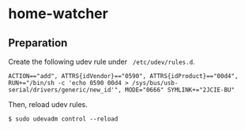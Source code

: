 # home-watcher

## Preparation

Create the following udev rule under ` /etc/udev/rules.d`.

```
ACTION=="add", ATTRS{idVendor}=="0590", ATTRS{idProduct}=="00d4", RUN+="/bin/sh -c 'echo 0590 00d4 > /sys/bus/usb-serial/drivers/generic/new_id'", MODE="0666" SYMLINK+="2JCIE-BU"
```

Then, reload udev rules.

```shell
$ sudo udevadm control --reload
```
